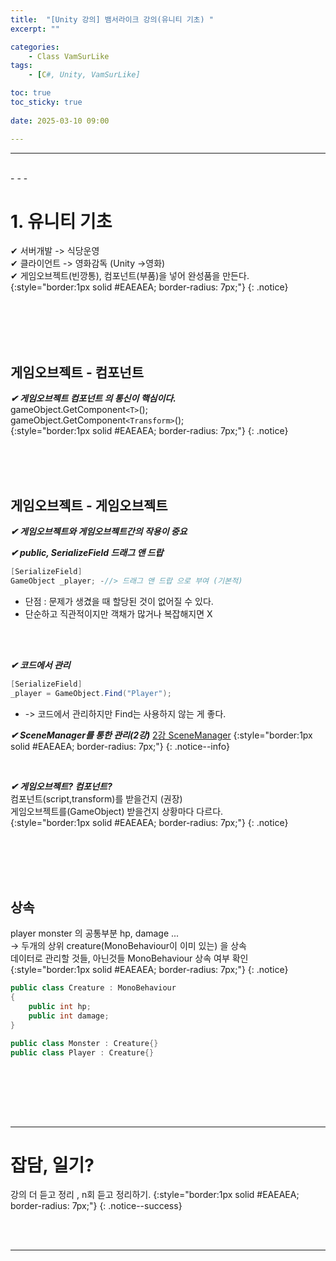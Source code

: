 ```yaml
---
title:  "[Unity 강의] 뱀서라이크 강의(유니티 기초) "
excerpt: ""

categories:
    - Class VamSurLike
tags:
    - [C#, Unity, VamSurLike]

toc: true
toc_sticky: true
 
date: 2025-03-10 09:00

---
```

- - -


<br>
- - - 

# 1. 유니티 기초
✔ 서버개발 -> 식당운영  
✔ 클라이언트 -> 영화감독 (Unity ->영화)  
✔ 게임오브젝트(빈깡통), 컴포넌트(부품)을 넣어 완성품을 만든다.  
{:style="border:1px solid #EAEAEA; border-radius: 7px;"}
{: .notice}  

<br><br><br><br>

## 게임오브젝트 - 컴포넌트
***✔ 게임오브젝트  컴포넌트 의 통신이 핵심이다.***   
gameObject.GetComponent`<T>`();  
gameObject.GetComponent`<Transform>`();  
{:style="border:1px solid #EAEAEA; border-radius: 7px;"}
{: .notice}  

<br><br><br>

## 게임오브젝트 - 게임오브젝트
***✔ 게임오브젝트와 게임오브젝트간의 작용이 중요***

***✔ public, SerializeField 드래그 앤 드랍***
<div class="notice--primary" markdown="1"> 

```c# 
[SerializeField]  
GameObject _player; -//> 드래그 앤 드랍 으로 부여 (기본적)  
```
- 단점 : 문제가 생겼을 때 할당된 것이 없어질 수 있다. 
- 단순하고 직관적이지만 객채가 많거나 복잡해지면 X  
</div>

<br><br>

***✔ 코드에서 관리***
<div class="notice--primary" markdown="1"> 

```c# 
[SerializeField]  
_player = GameObject.Find("Player");  
```
- -> 코드에서 관리하지만 Find는 사용하지 않는 게 좋다.  
</div>

***✔ SceneManager를 통한 관리(2강)***
[2강 SceneManager](https://levell1.github.io/class%20vamsurlike/VamClass02/#Find-%EB%AC%B8%EC%A0%9C%EC%A0%90)
{:style="border:1px solid #EAEAEA; border-radius: 7px;"}
{: .notice--info}  

<br>

***✔ 게임오브젝트? 컴포넌트?***  
컴포넌트(script,transform)를 받을건지 (권장)  
게임오브젝트를(GameObject) 받을건지 상황마다 다르다.  
{:style="border:1px solid #EAEAEA; border-radius: 7px;"}
{: .notice}  

<br><br><br><br>

## 상속
player monster 의 공통부분 hp, damage ...  
-> 두개의 상위  creature(MonoBehaviour이 이미 있는) 을 상속  
데이터로 관리할 것들, 아닌것들 MonoBehaviour 상속 여부 확인  
{:style="border:1px solid #EAEAEA; border-radius: 7px;"}
{: .notice}  

<div class="notice--primary" markdown="1"> 

```c# 
public class Creature : MonoBehaviour
{
    public int hp;
    public int damage;
}

public class Monster : Creature{}
public class Player : Creature{}

```
</div>

<br>




<br><br><br>
- - - 

# 잡담, 일기?
강의 더 듣고 정리 , n회 듣고 정리하기.
{:style="border:1px solid #EAEAEA; border-radius: 7px;"}
{: .notice--success}  


<br><br>
- - -